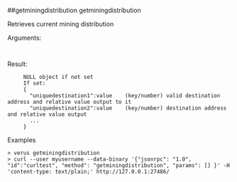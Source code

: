 ##getminingdistribution
getminingdistribution

Retrieves current mining distribution

Arguments:
```


```
Result:
```
     NULL object if not set
     If set:
     {
       "uniquedestination1":value    (key/number) valid destination address and relative value output to it
       "uniquedestination2":value    (key/number) destination address and relative value output
       ...
     }

```
Examples
```
> verus getminingdistribution 
> curl --user myusername --data-binary '{"jsonrpc": "1.0", "id":"curltest", "method": "getminingdistribution", "params": [] }' -H 'content-type: text/plain;' http://127.0.0.1:27486/

```
